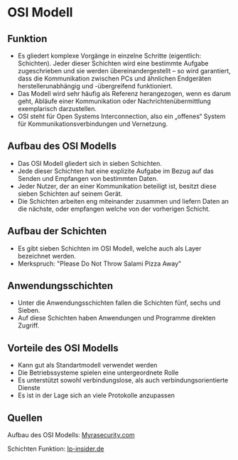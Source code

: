 # OSI Modell

## Funktion

+ Es gliedert komplexe Vorgänge in einzelne Schritte (eigentlich: Schichten). Jeder dieser Schichten wird eine bestimmte Aufgabe zugeschrieben und sie werden übereinandergestellt – so wird garantiert, dass die Kommunikation zwischen PCs und ähnlichen Endgeräten herstellerunabhängig und -übergreifend funktioniert.
+ Das Modell wird sehr häufig als Referenz herangezogen, wenn es darum geht, Abläufe einer Kommunikation oder Nachrichtenübermittlung exemplarisch darzustellen.
+ OSI steht für Open Systems Interconnection, also ein „offenes“ System für Kommunikationsverbindungen und Vernetzung.

## Aufbau des OSI Modells
+ Das OSI Modell gliedert sich in sieben Schichten.
+ Jede dieser Schichten hat eine explizite Aufgabe im Bezug auf das Senden und Empfangen von bestimmten Daten.
+ Jeder Nutzer, der an einer Kommunikation beteiligt ist, besitzt diese sieben Schichten auf seinem Gerät.
+ Die Schichten arbeiten eng miteinander zusammen und liefern Daten an die nächste, oder empfangen welche von der vorherigen Schicht.

## Aufbau der Schichten

+ Es gibt sieben Schichten im OSI Modell, welche auch als Layer bezeichnet werden.
+ Merkspruch: "Please Do Not Throw Salami Pizza Away"

## Anwendungsschichten
+ Unter die Anwendungsschichten fallen die Schichten fünf, sechs und Sieben.
+ Auf diese Schichten haben Anwendungen und Programme direkten Zugriff.

## Vorteile des OSI Modells
+ Kann gut als Standartmodell verwendet werden
+ Die Betriebssysteme spielen eine untergeordnete Rolle
+ Es unterstützt sowohl verbindungslose, als auch verbindungsorientierte Dienste
+ Es ist in der Lage sich an viele Protokolle anzupassen



## Quellen

Aufbau des OSI Modells: [Myrasecurity.com](https://www.myrasecurity.com/de/osi-modell/)

Schichten Funktion: [Ip-insider.de](https://www.ip-insider.de/was-ist-das-osi-modell-a-605831/)
